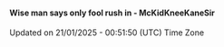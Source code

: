 #### Wise man says only fool rush in - McKidKneeKaneSir
Updated on 21/01/2025 - 00:51:50 (UTC) Time Zone
